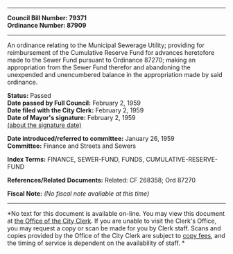 * * * * *  
  
**Council Bill Number: [](#h0)[](#h2)79371**   
**Ordinance Number: 87909**  
  
* * * * *  
  
An ordinance relating to the Municipal Sewerage Utility; providing for reimbursement of the Cumulative Reserve Fund for advances heretofore made to the Sewer Fund pursuant to Ordinance 87270; making an appropriation from the Sewer Fund therefor and abandoning the unexpended and unencumbered balance in the appropriation made by said ordinance.  
  
**Status:** Passed   
**Date passed by Full Council:** February 2, 1959   
**Date filed with the City Clerk:** February 2, 1959   
**Date of Mayor's signature:** February 2, 1959   
[(about the signature date)](/~public/approvaldate.htm)   
  
  
**Date introduced/referred to committee:** January 26, 1959   
**Committee:** Finance and Streets and Sewers   
  
**Index Terms:** FINANCE, SEWER-FUND, FUNDS, CUMULATIVE-RESERVE-FUND  
  
**References/Related Documents:** Related: CF 268358; Ord 87270  
  
**Fiscal Note:** *(No fiscal note available at this time)*  
  
* * * * *  
  
*No text for this document is available on-line. You may view this document at [the Office of the City Clerk](http://www.seattle.gov/leg/clerk/contactUs.htm). If you are unable to visit the Clerk's Office, you may request a copy or scan be made for you by Clerk staff. Scans and copies provided by the Office of the City Clerk are subject to [copy fees](http://clerk.seattle.gov/~public/clerkfees.htm), and the timing of service is dependent on the availability of staff. *  
  
  
